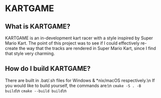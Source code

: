 # KARTGAME

## What is KARTGAME?
KARTGAME is an in-development kart racer with a style inspired by Super Mario Kart. The point of this project was to see if I could effectively re-create the way that the tracks are rendered in Super Mario Kart, since I find that style very charming.

## How do I build KARTGAME?
There are built in .bat/.sh files for Windows & *nix/macOS respectively.\n
If you would like to build yourself, the commands are:\n
`cmake -S . -B build`\n
`cmake --build build`\n
